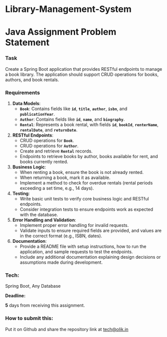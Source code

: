 # Library-Management-System
# Java Assignment Problem Statement

### **Task**

Create a Spring Boot application that provides RESTful endpoints to manage a book library. The application should support CRUD operations for books, authors, and book rentals.

### **Requirements**

1. **Data Models**:
    - **`Book`**: Contains fields like **`id`**, **`title`**, **`author`**, **`isbn`**, and **`publicationYear`**.
    - **`Author`**: Contains fields like **`id`**, **`name`**, and **`biography`**.
    - **`Rental`**: Represents a book rental, with fields **`id`**, **`bookId`**, **`renterName`**, **`rentalDate`**, and **`returnDate`**.
2. **RESTful Endpoints**:
    - CRUD operations for **`Book`**.
    - CRUD operations for **`Author`**.
    - Create and retrieve **`Rental`** records.
    - Endpoints to retrieve books by author, books available for rent, and books currently rented.
3. **Business Logic**:
    - When renting a book, ensure the book is not already rented.
    - When returning a book, mark it as available.
    - Implement a method to check for overdue rentals (rental periods exceeding a set time, e.g., 14 days).
4. **Testing**:
    - Write basic unit tests to verify core business logic and RESTful endpoints.
    - Consider integration tests to ensure endpoints work as expected with the database.
5. **Error Handling and Validation**:
    - Implement proper error handling for invalid requests.
    - Validate inputs to ensure required fields are provided, and values are in the correct format (e.g., ISBN, dates).
6. **Documentation**:
    - Provide a README file with setup instructions, how to run the application, and sample requests to test the endpoints.
    - Include any additional documentation explaining design decisions or assumptions made during development.

### **Tech:**

Spring Boot, Any Database

**Deadline:**

**5** days from receiving this assignment.

### **How to submit this:**

Put it on Github and share the repository link at [tech@olik.in](mailto:tech@olik.in)